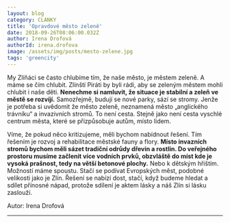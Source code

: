 ```yaml
---
layout: blog
category: CLANKY
title: 'Opravdové město zeleně'
date: 2018-09-26T08:06:00.032Z
author: Irena Drofová
authorId: irena.drofova
image: /assets/img/posts/mesto-zelene.jpg   
tags: 'greencity'
---
```


My Zlíňáci se často chlubíme tím, že naše město, je městem zeleně. A máme se čím chlubit.
Zlínští Piráti by byli rádi, aby se zeleným městem mohli chlubit i naše děti. **Nenechme si namluvit, že
situace je stabilní a zeleň ve městě se rozvíjí.** Samozřejmě, budují se nové parky, sází se stromy.
Jenže je potřeba si uvědomit že město zeleně, neznamená město „anglického trávníku“ a invazivních
stromů. To není cesta. Stejně jako není cesta vyschlé centrum města, které se přizpůsobuje autům,
místo lidem.

Víme, že pokud něco kritizujeme, měli bychom nabídnout řešení. Tím řešením je rozvoj a
rehabilitace městské fauny a flory. **Místo invazních stromů bychom měli sázet tradiční odrůdy
dřevin a rostlin. Do veřejného prostoru musíme začlenit více vodních prvků, obzvláště do míst kde
je vysoká prašnost, tedy na větší betonové plochy.** Nebo k dětským hřištím. Možností máme
spoustu. Stačí se podívat Evropských měst, podobné velikosti jako je Zlín. Řešení se nabízí dost, stačí,
když budeme hledat a sdílet přínosné nápad, protože sdílení je aktem lásky a náš Zlín si lásku zaslouží.

Autor: Irena Drofová



- - -
